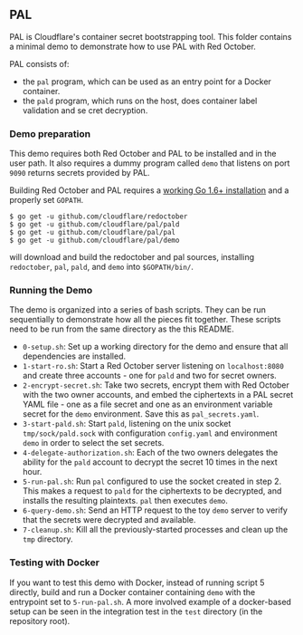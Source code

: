 ## PAL

PAL is Cloudflare's container secret bootstrapping tool. This folder contains a
minimal demo to demonstrate how to use PAL with Red October.

PAL consists of:

* the `pal` program, which can be used as an entry point for a Docker container.
* the `pald` program, which runs on the host, does container label validation
  and se cret decryption.

### Demo preparation

This demo requires both Red October and PAL to be installed and in the user
path. It also requires a dummy program called `demo` that listens on port `9090`
returns secrets provided by PAL.

Building Red October and PAL requires a [working Go 1.6+
installation](http://golang.org/doc/install) and a properly set `GOPATH`.

```
$ go get -u github.com/cloudflare/redoctober
$ go get -u github.com/cloudflare/pal/pald
$ go get -u github.com/cloudflare/pal/pal
$ go get -u github.com/cloudflare/pal/demo
```

will download and build the redoctober and pal sources, installing `redoctober`,
`pal`, `pald`, and `demo` into `$GOPATH/bin/`.

### Running the Demo

The demo is organized into a series of bash scripts. They can be run
sequentially to demonstrate how all the pieces fit together. These scripts need
to be run from the same directory as the this README.

* `0-setup.sh`: Set up a working directory for the demo and ensure that all
  dependencies are installed.
* `1-start-ro.sh`: Start a Red October server listening on `localhost:8080` and
  create three accounts - one for `pald` and two for secret owners.
* `2-encrypt-secret.sh`: Take two secrets, encrypt them with Red October with
  the two owner accounts, and embed the ciphertexts in a PAL secret YAML file -
  one as a file secret and one as an environment variable secret for the `demo`
  environment. Save this as `pal_secrets.yaml`.
* `3-start-pald.sh`: Start `pald`, listening on the unix socket
  `tmp/sock/pald.sock` with configuration `config.yaml` and environment `demo`
  in order to select the set secrets.
* `4-delegate-authorization.sh`: Each of the two owners delegates the ability
  for the `pald` account to decrypt the secret 10 times in the next hour.
* `5-run-pal.sh`: Run `pal` configured to use the socket created in step 2. This
  makes a request to `pald` for the ciphertexts to be decrypted, and installs
  the resulting plaintexts. `pal` then executes `demo`.
* `6-query-demo.sh`: Send an HTTP request to the toy `demo` server to verify
  that the secrets were decrypted and available.
* `7-cleanup.sh`: Kill all the previously-started processes and clean up the
  `tmp` directory.

### Testing with Docker

If you want to test this demo with Docker, instead of running script 5 directly,
build and run a Docker container containing `demo` with the entrypoint set to
`5-run-pal.sh`. A more involved example of a docker-based setup can be seen in
the integration test in the `test` directory (in the repository root).
